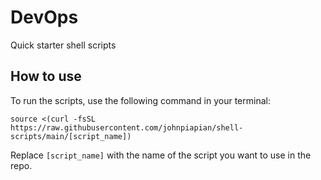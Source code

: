 # DevOps
Quick starter shell scripts


## How to use
To run the scripts, use the following command in your terminal:

```source <(curl -fsSL https://raw.githubusercontent.com/johnpiapian/shell-scripts/main/[script_name])```

Replace `[script_name]` with the name of the script you want to use in the repo.